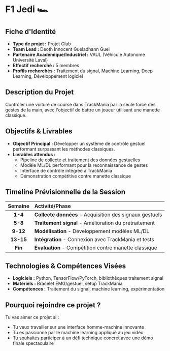 # F1 Jedi 🏎️

## Fiche d'Identité

*   **Type de projet :** Projet Club
*   **Team Lead :** Deoth Innocent Gueladhann Guei
*   **Partenaire Académique/Industriel :** VAUL (Véhicule Autonome Université Laval)
*   **Effectif recherché :** 5 membres
*   **Profils recherchés :** Traitement du signal, Machine Learning, Deep Learning, Développement logiciel

## Description du Projet

Contrôler une voiture de course dans TrackMania par la seule force des gestes de la main, avec l'objectif de battre un joueur utilisant une manette classique.

## Objectifs & Livrables

*   **Objectif Principal :** Développer un système de contrôle gestuel performant surpassant les méthodes classiques.
*   **Livrables attendus :**
    *   Pipeline de collecte et traitement des données gestuelles
    *   Modèle ML/DL performant pour la reconnaissance de gestes
    *   Interface de contrôle intégrée à TrackMania
    *   Démonstration compétitive contre manette classique

## Timeline Prévisionnelle de la Session

| Semaine | Activité/Phase |
| :-----: | :------------- |
|  **1-4**  | **Collecte données** - Acquisition des signaux gestuels |
|  **5-8**  | **Traitement signal** - Amélioration du prétraitement |
|  **9-12** | **Modélisation** - Développement modèles ML/DL |
|  **13-15**| **Intégration** - Connexion avec TrackMania et tests |
|  **Fin**  | **Évaluation** - Compétition contre manette classique |

## Technologies & Compétences Visées

*   **Logiciels :** Python, TensorFlow/PyTorch, bibliothèques traitement signal
*   **Matériels :** Bracelet EMG/gestuel, setup TrackMania
*   **Compétences :** Traitement du signal, machine learning, expérimentation

## Pourquoi rejoindre ce projet ?

Tu vas aimer ce projet si :
*   Tu veux travailler sur une interface homme-machine innovante
*   Tu es passionné par le machine learning appliqué au jeu vidéo
*   Tu souhaites participer à un défi technique concret avec une démo finale spectaculaire
